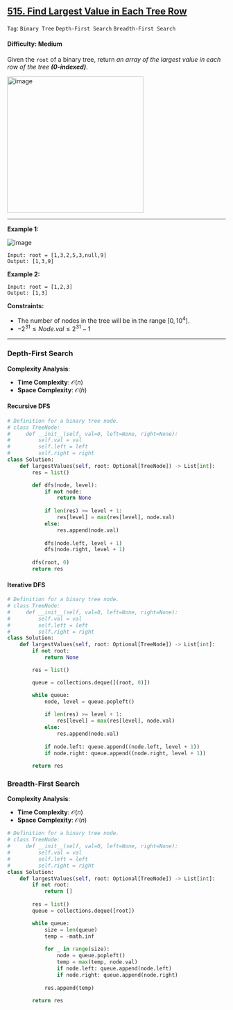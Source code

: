 ## [515. Find Largest Value in Each Tree Row](https://leetcode.com/problems/find-largest-value-in-each-tree-row)

```Tag```: ```Binary Tree``` ```Depth-First Search``` ```Breadth-First Search```

#### Difficulty: Medium

Given the ```root``` of a binary tree, return _an array of the largest value in each row of the tree __(0-indexed)___.

<img width="314" alt="image" src="https://github.com/quananhle/Python/assets/35042430/4dee5dc1-5036-4795-bb87-ff4c9ec456a7">

---

__Example 1:__

![image](https://assets.leetcode.com/uploads/2020/08/21/largest_e1.jpg)

```
Input: root = [1,3,2,5,3,null,9]
Output: [1,3,9]
```

__Example 2:__
```
Input: root = [1,2,3]
Output: [1,3]
```
 
__Constraints:__

- The number of nodes in the tree will be in the range $[0, 10^4]$.
- $-2^{31} \le Node.val \le 2^{31} - 1$

---

### Depth-First Search

__Complexity Analysis__:

- __Time Complexity__: $\mathcal{O}(n)$
- __Space Complexity__: $\mathcal{O}(h)$

#### Recursive DFS

```Python
# Definition for a binary tree node.
# class TreeNode:
#     def __init__(self, val=0, left=None, right=None):
#         self.val = val
#         self.left = left
#         self.right = right
class Solution:
    def largestValues(self, root: Optional[TreeNode]) -> List[int]:
        res = list()

        def dfs(node, level):
            if not node:
                return None
            
            if len(res) >= level + 1:
                res[level] = max(res[level], node.val)
            else:
                res.append(node.val)
            
            dfs(node.left, level + 1)
            dfs(node.right, level + 1)
        
        dfs(root, 0)
        return res
```

#### Iterative DFS

```Python
# Definition for a binary tree node.
# class TreeNode:
#     def __init__(self, val=0, left=None, right=None):
#         self.val = val
#         self.left = left
#         self.right = right
class Solution:
    def largestValues(self, root: Optional[TreeNode]) -> List[int]:
        if not root:
            return None

        res = list()

        queue = collections.deque([(root, 0)])

        while queue:
            node, level = queue.popleft()
            
            if len(res) >= level + 1:
                res[level] = max(res[level], node.val)
            else:
                res.append(node.val)
            
            if node.left: queue.append((node.left, level + 1))
            if node.right: queue.append((node.right, level + 1))
        
        return res
```

### Breadth-First Search

__Complexity Analysis__:

- __Time Complexity__: $\mathcal{O}(n)$
- __Space Complexity__: $\mathcal{O}(n)$

```Python
# Definition for a binary tree node.
# class TreeNode:
#     def __init__(self, val=0, left=None, right=None):
#         self.val = val
#         self.left = left
#         self.right = right
class Solution:
    def largestValues(self, root: Optional[TreeNode]) -> List[int]:
        if not root:
            return []
        
        res = list()
        queue = collections.deque([root])

        while queue:
            size = len(queue)
            temp = -math.inf
        
            for _ in range(size):
                node = queue.popleft()
                temp = max(temp, node.val)
                if node.left: queue.append(node.left)
                if node.right: queue.append(node.right)
            
            res.append(temp)
        
        return res
```
